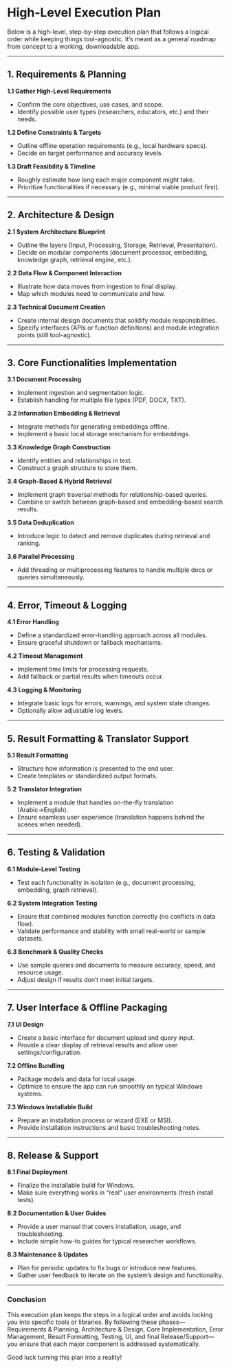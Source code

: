 
# High-Level Execution Plan

Below is a high-level, step-by-step execution plan that follows a logical order while keeping things tool-agnostic. It’s meant as a general roadmap from concept to a working, downloadable app.

---

## **1. Requirements & Planning**

**1.1 Gather High-Level Requirements**  
- Confirm the core objectives, use cases, and scope.  
- Identify possible user types (researchers, educators, etc.) and their needs.

**1.2 Define Constraints & Targets**  
- Outline offline operation requirements (e.g., local hardware specs).  
- Decide on target performance and accuracy levels.

**1.3 Draft Feasibility & Timeline**  
- Roughly estimate how long each major component might take.  
- Prioritize functionalities if necessary (e.g., minimal viable product first).

---

## **2. Architecture & Design**

**2.1 System Architecture Blueprint**  
- Outline the layers (Input, Processing, Storage, Retrieval, Presentation).  
- Decide on modular components (document processor, embedding, knowledge graph, retrieval engine, etc.).  

**2.2 Data Flow & Component Interaction**  
- Illustrate how data moves from ingestion to final display.  
- Map which modules need to communicate and how.

**2.3 Technical Document Creation**  
- Create internal design documents that solidify module responsibilities.  
- Specify interfaces (APIs or function definitions) and module integration points (still tool-agnostic).

---

## **3. Core Functionalities Implementation**

**3.1 Document Processing**  
- Implement ingestion and segmentation logic.  
- Establish handling for multiple file types (PDF, DOCX, TXT).  

**3.2 Information Embedding & Retrieval**  
- Integrate methods for generating embeddings offline.  
- Implement a basic local storage mechanism for embeddings.

**3.3 Knowledge Graph Construction**  
- Identify entities and relationships in text.  
- Construct a graph structure to store them.

**3.4 Graph-Based & Hybrid Retrieval**  
- Implement graph traversal methods for relationship-based queries.  
- Combine or switch between graph-based and embedding-based search results.

**3.5 Data Deduplication**  
- Introduce logic to detect and remove duplicates during retrieval and ranking.

**3.6 Parallel Processing**  
- Add threading or multiprocessing features to handle multiple docs or queries simultaneously.

---

## **4. Error, Timeout & Logging**

**4.1 Error Handling**  
- Define a standardized error-handling approach across all modules.  
- Ensure graceful shutdown or fallback mechanisms.

**4.2 Timeout Management**  
- Implement time limits for processing requests.  
- Add fallback or partial results when timeouts occur.

**4.3 Logging & Monitoring**  
- Integrate basic logs for errors, warnings, and system state changes.  
- Optionally allow adjustable log levels.

---

## **5. Result Formatting & Translator Support**

**5.1 Result Formatting**  
- Structure how information is presented to the end user.  
- Create templates or standardized output formats.

**5.2 Translator Integration**  
- Implement a module that handles on-the-fly translation (Arabic→English).  
- Ensure seamless user experience (translation happens behind the scenes when needed).

---

## **6. Testing & Validation**

**6.1 Module-Level Testing**  
- Test each functionality in isolation (e.g., document processing, embedding, graph retrieval).  

**6.2 System Integration Testing**  
- Ensure that combined modules function correctly (no conflicts in data flow).  
- Validate performance and stability with small real-world or sample datasets.

**6.3 Benchmark & Quality Checks**  
- Use sample queries and documents to measure accuracy, speed, and resource usage.  
- Adjust design if results don’t meet initial targets.

---

## **7. User Interface & Offline Packaging**

**7.1 UI Design**  
- Create a basic interface for document upload and query input.  
- Provide a clear display of retrieval results and allow user settings/configuration.

**7.2 Offline Bundling**  
- Package models and data for local usage.  
- Optimize to ensure the app can run smoothly on typical Windows systems.

**7.3 Windows Installable Build**  
- Prepare an installation process or wizard (EXE or MSI).  
- Provide installation instructions and basic troubleshooting notes.

---

## **8. Release & Support**

**8.1 Final Deployment**  
- Finalize the installable build for Windows.  
- Make sure everything works in “real” user environments (fresh install tests).

**8.2 Documentation & User Guides**  
- Provide a user manual that covers installation, usage, and troubleshooting.  
- Include simple how-to guides for typical researcher workflows.

**8.3 Maintenance & Updates**  
- Plan for periodic updates to fix bugs or introduce new features.  
- Gather user feedback to iterate on the system’s design and functionality.

---

### **Conclusion**

This execution plan keeps the steps in a logical order and avoids locking you into specific tools or libraries. By following these phases—Requirements & Planning, Architecture & Design, Core Implementation, Error Management, Result Formatting, Testing, UI, and final Release/Support—you ensure that each major component is addressed systematically. 

Good luck turning this plan into a reality!
